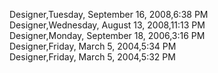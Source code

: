 ﻿Designer,Tuesday, September 16, 2008,6:38 PM  Designer,Wednesday, August 13, 2008,11:13 PM  Designer,Monday, September 18, 2006,3:16 PM  Designer,Friday, March 5, 2004,5:34 PM  Designer,Friday, March 5, 2004,5:32 PM